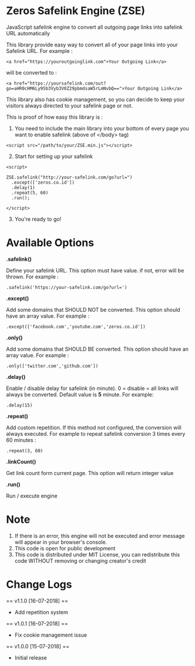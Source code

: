 # Zeros Safelink Engine (ZSE)
JavaScript safelink engine to convert all outgoing page links into safelink URL automatically

This library provide easy way to convert all of your page links into your Safelink URL. For example :

<pre><code>&#x3C;a href=&#x22;https://youroutgoinglink.com&#x22;&#x3E;Your Outgoing Link&#x3C;/a&#x3E;</code></pre>

will be converted to :

<pre><code>&#x3C;a href=&#x22;https://yoursafelink.com/out?go=aHR0cHM6Ly95b3Vyb3V0Z29pbmdsaW5rLmNvbQ==&#x22;&#x3E;Your Outgoing Link&#x3C;/a&#x3E;</code></pre>

This library also has cookie management, so you can decide to keep your visitors always directed to your safelink page or not.

This is proof of how easy this library is :

1. You need to include the main library into your bottom of every page you want to enable safelink (above of &lt;/body&gt; tag)
<pre><code>&#x3C;script src=&#x22;/path/to/your/ZSE.min.js&#x22;&#x3E;&#x3C;/script&#x3E;</code></pre>

2. Start for setting up your safelink

<pre><code>&#x3C;script&#x3E;

ZSE.safelink(&#x22;http://your-safelink.com/go?url=&#x22;)
  .except(['zeros.co.id'])
  .delay(1)
  .repeat(5, 60)
  .run();

&#x3C;/script&#x3E;
</code></pre>

3. You're ready to go!

# Available Options

<b>.safelink()</b>

Define your safelink URL. This option must have value. if not, error will be thrown. For example :
<pre><code>.safelink('https://your-safelink.com/go?url=')</code></pre>

<b>.except()</b>

Add some domains that SHOULD NOT be converted. This option should have an array value. For example :
<pre><code>.except(['facebook.com','youtube.com','zeros.co.id'])</code></pre>

<b>.only()</b>

Add some domains that SHOULD BE converted. This option should have an array value. For example :
<pre><code>.only(['twitter.com','github.com'])</code></pre>

<b>.delay()</b>

Enable / disable delay for safelink (in minute). 0 = disable = all links will always be converted. Default value is <b>5</b> minute. For example:
<pre><code>.delay(15)</code></pre>

<b>.repeat()</b>

Add custom repetition. If this method not configured, the conversion will always executed. For example to repeat safelink conversion 3 times every 60 minutes :
<pre><code>.repeat(3, 60)</code></pre>

<b>.linkCount()</b>

Get link count form current page. This option will return integer value

<b>.run()</b>

Run / execute engine


# Note

1. If there is an error, this engine will not be executed and error message will appear in your browser's console.
2. This code is open for public development
3. This code is distributed under MIT License, you can redistribute this code WITHOUT removing or changing creator's credit


# Change Logs

== v1.1.0 [16-07-2018] ==
- Add repetition system

== v1.0.1 [16-07-2018] ==
- Fix cookie management issue

== v1.0.0 [15-07-2018] ==
- Initial release
